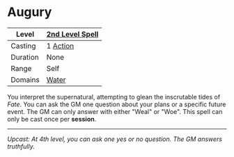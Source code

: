 # Augury

| Level    | [2nd Level Spell](2nd%20Level%20Spells.md)          |
| -------- | --------------------------------------------------- |
| Casting  | 1 [Action](../../../../Game%20Procedures/Core%20Procedures/Action.md) |
| Duration | None                                                |
| Range    | Self                                                |
| Domains  | [Water](../../Spell%20Domains/Water.md)          |

You interpret the supernatural, attempting to glean the inscrutable tides of *Fate*. You can ask the GM one question about your plans or a specific future event. The GM can only answer with either "Weal" or "Woe". This spell can only be cast once per **session**.

---
*Upcast: At 4th level, you can ask one yes or no question. The GM answers truthfully.*

